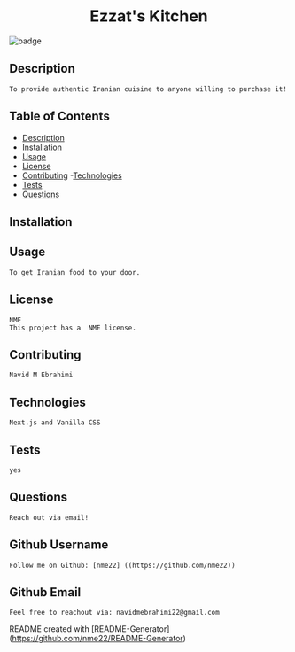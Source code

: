 
<h1 align="center">Ezzat's Kitchen </h1>

![badge](https://img.shields.io/badge/license-NME-blue)<br />

## Description
	To provide authentic Iranian cuisine to anyone willing to purchase it!

## Table of Contents
- [Description](#description)
- [Installation](#installation)
- [Usage](#usage)
- [License](#license)
- [Contributing](#contributing)
-[Technologies](#technologies)
- [Tests](#tests)
- [Questions](#questions)

## Installation
    

## Usage
    To get Iranian food to your door.

## License
    NME
    This project has a  NME license.

## Contributing
    Navid M Ebrahimi

## Technologies
    Next.js and Vanilla CSS

## Tests
    yes

## Questions
    Reach out via email!
    
## Github Username

    Follow me on Github: [nme22] ((https://github.com/nme22))

## Github Email
	Feel free to reachout via: navidmebrahimi22@gmail.com
	
README created with [README-Generator] (https://github.com/nme22/README-Generator)
	